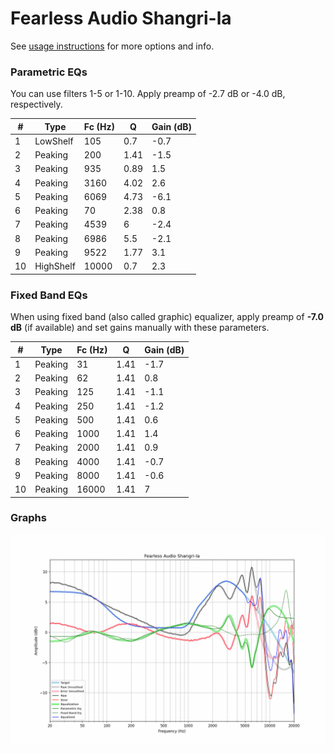 # Fearless Audio Shangri-la
See [usage instructions](https://github.com/jaakkopasanen/AutoEq#usage) for more options and info.

### Parametric EQs
You can use filters 1-5 or 1-10. Apply preamp of -2.7 dB or -4.0 dB, respectively.

|   # | Type      |   Fc (Hz) |    Q |   Gain (dB) |
|-----|-----------|-----------|------|-------------|
|   1 | LowShelf  |       105 | 0.7  |        -0.7 |
|   2 | Peaking   |       200 | 1.41 |        -1.5 |
|   3 | Peaking   |       935 | 0.89 |         1.5 |
|   4 | Peaking   |      3160 | 4.02 |         2.6 |
|   5 | Peaking   |      6069 | 4.73 |        -6.1 |
|   6 | Peaking   |        70 | 2.38 |         0.8 |
|   7 | Peaking   |      4539 | 6    |        -2.4 |
|   8 | Peaking   |      6986 | 5.5  |        -2.1 |
|   9 | Peaking   |      9522 | 1.77 |         3.1 |
|  10 | HighShelf |     10000 | 0.7  |         2.3 |

### Fixed Band EQs
When using fixed band (also called graphic) equalizer, apply preamp of **-7.0 dB** (if available) and set gains manually with these parameters.

|   # | Type    |   Fc (Hz) |    Q |   Gain (dB) |
|-----|---------|-----------|------|-------------|
|   1 | Peaking |        31 | 1.41 |        -1.7 |
|   2 | Peaking |        62 | 1.41 |         0.8 |
|   3 | Peaking |       125 | 1.41 |        -1.1 |
|   4 | Peaking |       250 | 1.41 |        -1.2 |
|   5 | Peaking |       500 | 1.41 |         0.6 |
|   6 | Peaking |      1000 | 1.41 |         1.4 |
|   7 | Peaking |      2000 | 1.41 |         0.9 |
|   8 | Peaking |      4000 | 1.41 |        -0.7 |
|   9 | Peaking |      8000 | 1.41 |        -0.6 |
|  10 | Peaking |     16000 | 1.41 |         7   |

### Graphs
![](./Fearless%20Audio%20Shangri-la.png)
